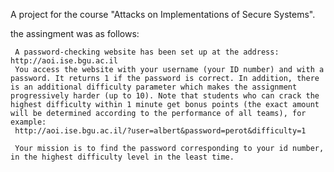 A project for the course "Attacks on Implementations of Secure Systems".


the assingment was as follows:


     A password-checking website has been set up at the address: http://aoi.ise.bgu.ac.il
     You access the website with your username (your ID number) and with a password. It returns 1 if the password is correct. In addition, there is an additional difficulty parameter which makes the assignment progressively harder (up to 10). Note that students who can crack the highest difficulty within 1 minute get bonus points (the exact amount will be determined according to the performance of all teams), for example:
     http://aoi.ise.bgu.ac.il/?user=albert&password=perot&difficulty=1

     Your mission is to find the password corresponding to your id number, in the highest difficulty level in the least time.
